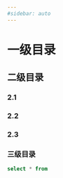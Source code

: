 ```yaml
---
#sidebar: auto
---
```


# 一级目录

## 二级目录
### 2.1
### 2.2
### 2.3

### 三级目录

``` sql
select * from
```